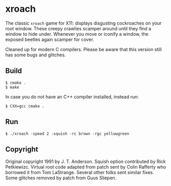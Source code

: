 # xroach
The classic `xroach` game for X11: displays disgusting cockroaches on your root
window. These creepy crawlies scamper around until they find a window to
hide under. Whenever you move or iconify a window, the exposed beetles again
scamper for cover.

Cleaned up for modern C compilers. Please be aware that this version still has
some bugs and glitches.

## Build
```
$ cmake .
$ make
```
In case you do not have an C++ compiler installed, instead run:
```
$ CXX=gcc cmake .
```

## Run
```
$ ./xroach -speed 2 -squish -rc brown -rgc yellowgreen
```

## Copyright
Original copyright 1991 by J. T. Anderson. Squish option contributed by
Rick Petkiewizc. Virtual root code adapted from patch sent by Colin
Rafferty who borrowed it from Tom LaStrange. Several other folks sent
similar fixes. Some glitches removed by patch from Guus Sliepen.
